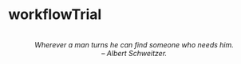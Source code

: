 # workflowTrial
<!-- QUOTE:START -->
<p align="center"><br><i>Wherever a man turns he can find someone who needs him.</i><br><i>– Albert Schweitzer.</i><br></p>
<!-- QUOTE:END -->

